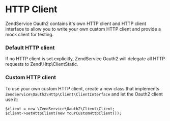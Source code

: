 # HTTP Client

ZendService Oauth2 contains it's own HTTP client and HTTP client interface to allow you 
to write your own custom HTTP client and provide a mock client for testing.

### Default HTTP client

If no HTTP client is set explicitly, ZendService Oauth2 will delegate all HTTP requests
to Zend\Http\ClientStatic.

### Custom HTTP client

To use your own custom HTTP client, create a new class that implements
`ZendService\Oauth2\Http\Client\ClientInterface` and let the Oauth2 client use it:

```
$client = new \ZendService\Oauth2\Client\Client;
$client->setHttpClient(new YourCustomHttpClient());
```

